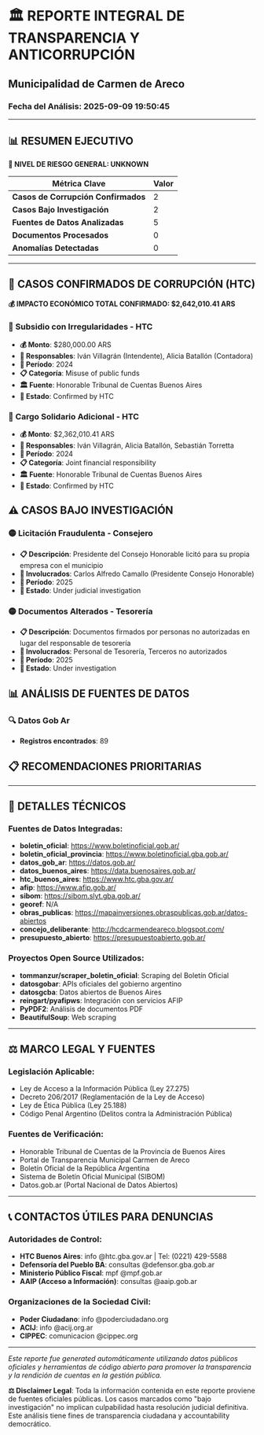 
# 🏛️ REPORTE INTEGRAL DE TRANSPARENCIA Y ANTICORRUPCIÓN
## Municipalidad de Carmen de Areco
### Fecha del Análisis: 2025-09-09 19:50:45

---

## 📊 RESUMEN EJECUTIVO

**🚨 NIVEL DE RIESGO GENERAL: UNKNOWN**

| Métrica Clave                   | Valor                                      |
| ------------------------------- | ------------------------------------------ |
| **Casos de Corrupción Confirmados** | 2 |
| **Casos Bajo Investigación**      | 2 |
| **Fuentes de Datos Analizadas**   | 5 |
| **Documentos Procesados**         | 0 |
| **Anomalías Detectadas**          | 0 |

---

## 🚨 CASOS CONFIRMADOS DE CORRUPCIÓN (HTC)

**💰 IMPACTO ECONÓMICO TOTAL CONFIRMADO: $2,642,010.41 ARS**



### 🔴 Subsidio con Irregularidades - HTC
- **💰 Monto**: $280,000.00 ARS
- **👥 Responsables**: Iván Villagrán (Intendente), Alicia Batallón (Contadora)
- **📅 Período**: 2024
- **📋 Categoría**: Misuse of public funds
- **🏛️ Fuente**: Honorable Tribunal de Cuentas Buenos Aires
- **📄 Estado**: Confirmed by HTC



### 🔴 Cargo Solidario Adicional - HTC
- **💰 Monto**: $2,362,010.41 ARS
- **👥 Responsables**: Iván Villagrán, Alicia Batallón, Sebastián Torretta
- **📅 Período**: 2024
- **📋 Categoría**: Joint financial responsibility
- **🏛️ Fuente**: Honorable Tribunal de Cuentas Buenos Aires
- **📄 Estado**: Confirmed by HTC

## ⚠️ CASOS BAJO INVESTIGACIÓN



### 🟡 Licitación Fraudulenta - Consejero
- **📋 Descripción**: Presidente del Consejo Honorable licitó para su propia empresa con el municipio
- **👥 Involucrados**: Carlos Alfredo Camallo (Presidente Consejo Honorable)
- **📅 Período**: 2025
- **📄 Estado**: Under judicial investigation



### 🟡 Documentos Alterados - Tesorería
- **📋 Descripción**: Documentos firmados por personas no autorizadas en lugar del responsable de tesorería
- **👥 Involucrados**: Personal de Tesorería, Terceros no autorizados
- **📅 Período**: 2025
- **📄 Estado**: Under investigation

## 📊 ANÁLISIS DE FUENTES DE DATOS

### 🔍 Datos Gob Ar
- **Registros encontrados**: 89

## 📋 RECOMENDACIONES PRIORITARIAS



---

## 🔧 DETALLES TÉCNICOS

### Fuentes de Datos Integradas:
- **boletin_oficial**: https://www.boletinoficial.gob.ar/
- **boletin_oficial_provincia**: https://www.boletinoficial.gba.gob.ar/
- **datos_gob_ar**: https://datos.gob.ar/
- **datos_buenos_aires**: https://data.buenosaires.gob.ar/
- **htc_buenos_aires**: https://www.htc.gba.gov.ar/
- **afip**: https://www.afip.gob.ar/
- **sibom**: https://sibom.slyt.gba.gob.ar/
- **georef**: N/A
- **obras_publicas**: https://mapainversiones.obraspublicas.gob.ar/datos-abiertos
- **concejo_deliberante**: http://hcdcarmendeareco.blogspot.com/
- **presupuesto_abierto**: https://presupuestoabierto.gob.ar/


### Proyectos Open Source Utilizados:
- **tommanzur/scraper_boletin_oficial**: Scraping del Boletín Oficial
- **datosgobar**: APIs oficiales del gobierno argentino
- **datosgcba**: Datos abiertos de Buenos Aires
- **reingart/pyafipws**: Integración con servicios AFIP
- **PyPDF2**: Análisis de documentos PDF
- **BeautifulSoup**: Web scraping


---

## ⚖️ MARCO LEGAL Y FUENTES

### Legislación Aplicable:
- Ley de Acceso a la Información Pública (Ley 27.275)
- Decreto 206/2017 (Reglamentación de la Ley de Acceso)
- Ley de Ética Pública (Ley 25.188)
- Código Penal Argentino (Delitos contra la Administración Pública)

### Fuentes de Verificación:
- Honorable Tribunal de Cuentas de la Provincia de Buenos Aires
- Portal de Transparencia Municipal Carmen de Areco
- Boletín Oficial de la República Argentina
- Sistema de Boletín Oficial Municipal (SIBOM)
- Datos.gob.ar (Portal Nacional de Datos Abiertos)

---

## 📞 CONTACTOS ÚTILES PARA DENUNCIAS

### Autoridades de Control:
- **HTC Buenos Aires**: info @htc.gba.gov.ar | Tel: (0221) 429-5588
- **Defensoría del Pueblo BA**: consultas @defensor.gba.gob.ar
- **Ministerio Público Fiscal**: mpf @mpf.gob.ar
- **AAIP (Acceso a Información)**: consultas @aaip.gob.ar

### Organizaciones de la Sociedad Civil:
- **Poder Ciudadano**: info @poderciudadano.org
- **ACIJ**: info @acij.org.ar
- **CIPPEC**: comunicacion @cippec.org

---

*Este reporte fue generated automáticamente utilizando datos públicos oficiales y herramientas de código abierto para promover la transparencia y la rendición de cuentas en la gestión pública.*

**⚖️ Disclaimer Legal**: Toda la información contenida en este reporte proviene de fuentes oficiales públicas. Los casos marcados como "bajo investigación" no implican culpabilidad hasta resolución judicial definitiva. Este análisis tiene fines de transparencia ciudadana y accountability democrático.
